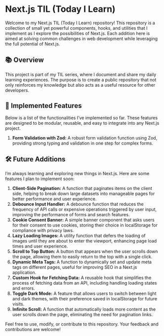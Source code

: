 # Next.js TIL (Today I Learn)

Welcome to my Next.js TIL (Today I Learn) repository! This repository is a collection of small yet powerful components, hooks, and utilities that I implement as I explore the possibilities of Next.js. Each addition here is aimed at solving common challenges in web development while leveraging the full potential of Next.js.

## 📚 Overview

This project is part of my TIL series, where I document and share my daily learning experiences. The purpose is to create a public repository that not only reinforces my knowledge but also acts as a useful resource for other developers.

## 🚀 Implemented Features

Below is a list of the functionalities I’ve implemented so far. These features are designed to be modular, reusable, and easy to integrate into any Next.js project.

1. **Form Validation with Zod:** A robust form validation function using Zod, providing strong typing and validation in one step for complex forms.

## 🛠️ Future Additions
I’m always learning and exploring new things in Next.js. Here are some features I plan to implement soon:

1. **Client-Side Pagination:** A function that paginates items on the client side, helping to break down large datasets into manageable pages for better performance and user experience.
2. **Debounce Input Handler:** A debounce function that reduces the frequency of API calls or expensive operations triggered by user input, improving the performance of forms and search features.
3. **Cookie Consent Banner:** A simple banner component that asks users for their consent to use cookies, storing their choice in localStorage for compliance with privacy laws.
4. **Lazy Loading Images:** A utility function that defers the loading of images until they are about to enter the viewport, enhancing page load times and user experience.
5. **Scroll to Top Button:** A button that appears when the user scrolls down the page, allowing them to easily return to the top with a single click.
6. **Dynamic Meta Tags:** A function to dynamically set and update meta tags on different pages, useful for improving SEO in a Next.js application.
7. **Custom Hook for Fetching Data:** A reusable hook that simplifies the process of fetching data from an API, including handling loading states and errors.
8. **Toggle Dark Mode:** A feature that allows users to switch between light and dark themes, with their preference saved in localStorage for future visits.
9. **Infinite Scroll:** A function that automatically loads more content as the user scrolls down the page, eliminating the need for pagination links.

Feel free to use, modify, or contribute to this repository. Your feedback and contributions are welcome!
